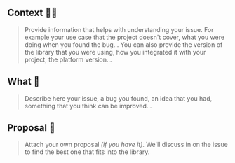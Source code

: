 ## Context 🕵️‍♀️
> Provide information that helps with understanding your issue. For example your use case that the project doesn't cover, what you were doing when you found the bug... You can also provide the version of the library that you were using, how you integrated it with your project, the platform version...

## What 🌱
> Describe here your issue, a bug you found, an idea that you had, something that  you think can be improved...

## Proposal 🎉
> Attach your own proposal *(if you have it)*. We'll discuss in on the issue to find the best one that fits into the library.
